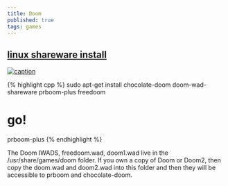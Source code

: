 ```yaml
---
title: Doom
published: true
tags: games
---
```

## [linux shareware install](http://securitronlinux.com/installing-and-playing-the-classic-pc-doom-game-on-linuxubuntu/)
[![caption](https://img.youtube.com/vi/8mEP4cflrd4/0.jpg)](https://www.youtube.com/watch?v=8mEP4cflrd4)

{% highlight cpp %}
sudo apt-get install chocolate-doom doom-wad-shareware prboom-plus freedoom

# go!
prboom-plus
{% endhighlight %}

The Doom IWADS, freedoom.wad, doom1.wad live in the /usr/share/games/doom folder. If you own a copy of Doom or Doom2, then copy the doom.wad and doom2.wad into this folder and then they will be accessible to prboom and chocolate-doom.
